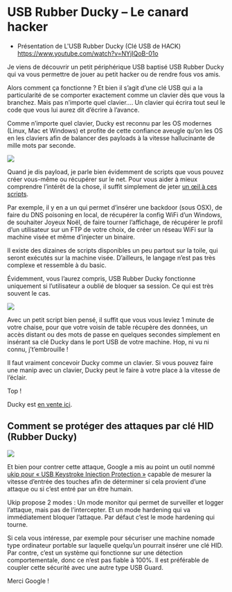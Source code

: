 # USB Rubber Ducky – Le canard hacker

- Présentation de L'USB Rubber Ducky (Clé USB de HACK) <https://www.youtube.com/watch?v=NYjIQoB-01o>

Je viens de découvrir un petit périphérique USB baptisé USB Rubber Ducky qui va vous permettre de jouer au petit hacker ou de rendre fous vos amis.

Alors comment ça fonctionne ? Et bien il s’agit d’une clé USB qui a la particularité de se comporter exactement comme un clavier dès que vous la branchez. Mais pas n’importe quel clavier…. Un clavier qui écrira tout seul le code que vous lui aurez dit d’écrire à l’avance.

Comme n’importe quel clavier, Ducky est reconnu par les OS modernes (Linux, Mac et Windows) et profite de cette confiance aveugle qu’on les OS en les claviers afin de balancer des payloads à la vitesse hallucinante de mille mots par seconde.

![](https://youtu.be/sbKN8FhGnqg)

Quand je dis payload, je parle bien évidemment de scripts que vous pouvez créer vous-même ou récupérer sur le net. Pour vous aider à mieux comprendre l’intérêt de la chose, il suffit simplement de jeter [un œil à ces scripts](https://github.com/hak5darren/USB-Rubber-Ducky/wiki/Payloads).

Par exemple, il y en a un qui permet d’insérer une backdoor (sous OSX), de faire du DNS poisoning en local, de récupérer la config WiFi d’un Windows, de souhaiter Joyeux Noël, de faire tourner l’affichage, de récupérer le profil d’un utilisateur sur un FTP de votre choix, de créer un réseau WiFi sur la machine visée et même d’injecter un binaire.

Il existe des dizaines de scripts disponibles un peu partout sur la toile, qui seront exécutés sur la machine visée. D’ailleurs, le langage n’est pas très complexe et ressemble à du basic.

Évidemment, vous l’aurez compris, USB Rubber Ducky fonctionne uniquement si l’utilisateur a oublié de bloquer sa session. Ce qui est très souvent le cas.

![](https://korben.info/app/uploads/2013/10/ducky3.jpeg)

Avec un petit script bien pensé, il suffit que vous vous leviez 1 minute de votre chaise, pour que votre voisin de table récupère des données, un accès distant ou des mots de passe en quelques secondes simplement en insérant sa clé Ducky dans le port USB de votre machine. Hop, ni vu ni connu, j’t’embrouille !

Il faut vraiment concevoir Ducky comme un clavier. Si vous pouvez faire une manip avec un clavier, Ducky peut le faire à votre place à la vitesse de l’éclair.

Top !

Ducky est [en vente ici](https://hakshop.myshopify.com/products/usb-rubber-ducky).

## Comment se protéger des attaques par clé HID (Rubber Ducky)

![](https://korben.info/app/uploads/2020/03/4_35611eac-0b76-4cdb-a716-b37665b26bd9_2000x.jpg)

Et bien pour contrer cette attaque, Google a mis au point un outil nommé [ukip pour « USB Keystroke Injection Protection »](https://github.com/google/ukip) capable de mesurer la vitesse d’entrée des touches afin de déterminer si cela provient d’une attaque ou si c’est entré par un être humain.

Ukip propose 2 modes : Un mode monitor qui permet de surveiller et logger l’attaque, mais pas de l’intercepter. Et un mode hardening qui va immédiatement bloquer l’attaque. Par défaut c’est le mode hardening qui tourne.

Si cela vous intéresse, par exemple pour sécuriser une machine nomade type ordinateur portable sur laquelle quelqu’un pourrait insérer une clé HID. Par contre, c’est un système qui fonctionne sur une détection comportementale, donc ce n’est pas fiable à 100%. Il est préférable de coupler cette sécurité avec une autre type USB Guard.

Merci Google !
